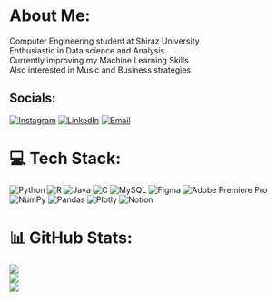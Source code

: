 # About Me:
Computer Engineering student at Shiraz University<br>Enthusiastic in Data science and Analysis<br>Currently improving my Machine Learning Skills<br>Also interested in Music and Business strategies

## Socials:
[![Instagram](https://img.shields.io/badge/Instagram-%23E4405F.svg?logo=Instagram&logoColor=white)](https://instagram.com/milad_nooraiy) [![LinkedIn](https://img.shields.io/badge/LinkedIn-%230077B5.svg?logo=linkedin&logoColor=white)](https://www.linkedin.com/in/milad-nooraei/) [![Email](https://img.shields.io/badge/Email-%23D14836.svg?logo=gmail&logoColor=white)](mailto:miladnooraiy0@gmail.com)


# 💻 Tech Stack:
![Python](https://img.shields.io/badge/python-3670A0?style=for-the-badge&logo=python&logoColor=ffdd54) ![R](https://img.shields.io/badge/r-%23276DC3.svg?style=for-the-badge&logo=r&logoColor=white) ![Java](https://img.shields.io/badge/java-%23ED8B00.svg?style=for-the-badge&logo=java&logoColor=white) ![C](https://img.shields.io/badge/c-%2300599C.svg?style=for-the-badge&logo=c&logoColor=white) ![MySQL](https://img.shields.io/badge/mysql-%2300f.svg?style=for-the-badge&logo=mysql&logoColor=white) 	![Figma](https://img.shields.io/badge/figma-%23F24E1E.svg?style=for-the-badge&logo=figma&logoColor=white) ![Adobe Premiere Pro](https://img.shields.io/badge/Adobe%20Premiere%20Pro-9999FF.svg?style=for-the-badge&logo=Adobe%20Premiere%20Pro&logoColor=white) ![NumPy](https://img.shields.io/badge/numpy-%23013243.svg?style=for-the-badge&logo=numpy&logoColor=white) ![Pandas](https://img.shields.io/badge/pandas-%23150458.svg?style=for-the-badge&logo=pandas&logoColor=white) ![Plotly](https://img.shields.io/badge/Plotly-%233F4F75.svg?style=for-the-badge&logo=plotly&logoColor=white) ![Notion](https://img.shields.io/badge/Notion-%23000000.svg?style=for-the-badge&logo=notion&logoColor=white)
# 📊 GitHub Stats:
![](https://github-readme-stats.vercel.app/api?username=MiladNooraei&theme=vue-dark&hide_border=false&include_all_commits=false&count_private=false)<br/>
![](https://github-readme-streak-stats.herokuapp.com/?user=MiladNooraei&theme=vue-dark&hide_border=false)<br/>
![](https://github-readme-stats.vercel.app/api/top-langs/?username=MiladNooraei&theme=vue-dark&hide_border=false&include_all_commits=false&count_private=false&layout=compact)
